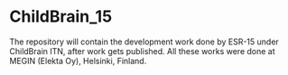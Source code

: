 # ChildBrain_15
The repository will contain the development work done by ESR-15 under ChildBrain ITN, after work gets published.
All these works were done at MEGIN (Elekta Oy), Helsinki, Finland.
